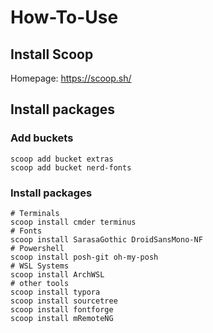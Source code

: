 # How-To-Use

## Install Scoop

Homepage: https://scoop.sh/

## Install packages

### Add buckets

```
scoop add bucket extras
scoop add bucket nerd-fonts
```

### Install packages

```
# Terminals
scoop install cmder terminus
# Fonts
scoop install SarasaGothic DroidSansMono-NF
# Powershell
scoop install posh-git oh-my-posh
# WSL Systems
scoop install ArchWSL
# other tools
scoop install typora
scoop install sourcetree
scoop install fontforge
scoop install mRemoteNG
```

